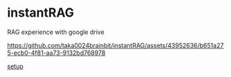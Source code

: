 # instantRAG
RAG experience with google drive

https://github.com/taka0024brainbit/instantRAG/assets/43952636/b651a275-ecb0-4f81-aa73-9132bd768978

[setup](https://docs.google.com/document/d/1b6Q35BARB9Yx_rjBxAit0v7YIko-z4Y7VlROH2JiduQ/edit#heading=h.8giw5qkrigjp)
